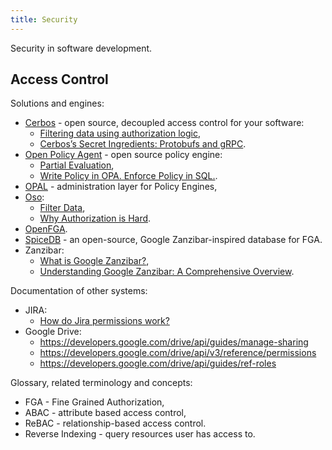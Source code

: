 ```yaml
---
title: Security
---
```


Security in software development.

<!--more-->

## Access Control

Solutions and engines:

- [Cerbos](https://cerbos.dev/) - open source, decoupled access control for your software:
    - [Filtering data using authorization logic](https://cerbos.dev/blog/filtering-data-using-authorization-logic),
    - [Cerbos’s Secret Ingredients: Protobufs and gRPC](https://thenewstack.io/cerboss-secret-ingredients-protobufs-and-grpc/).
- [Open Policy Agent](https://www.openpolicyagent.org/) - open source policy engine:
    - [Partial Evaluation](https://blog.openpolicyagent.org/partial-evaluation-162750eaf422),
    - [Write Policy in OPA. Enforce Policy in SQL.](https://blog.openpolicyagent.org/write-policy-in-opa-enforce-policy-in-sql-d9d24db93bf4).
- [OPAL](https://github.com/permitio/opal) - administration layer for Policy Engines,
- [Oso](https://docs.osohq.com/):
    - [Filter Data](https://www.osohq.com/docs/oss/guides/data_filtering.html),
    - [Why Authorization is Hard](https://www.osohq.com/blog/why-authorization-is-hard).
- [OpenFGA](https://openfga.dev/).
- [SpiceDB](https://github.com/authzed/spicedb) - an open-source, Google Zanzibar-inspired database for FGA.
- Zanzibar:
    - [What is Google Zanzibar?](https://www.osohq.com/learn/google-zanzibar),
    - [Understanding Google Zanzibar: A Comprehensive Overview](https://authzed.com/blog/what-is-google-zanzibar).

Documentation of other systems:

- JIRA:
  - [How do Jira permissions work?](https://support.atlassian.com/jira-work-management/docs/how-do-jira-permissions-work/)
- Google Drive:
  - https://developers.google.com/drive/api/guides/manage-sharing
  - https://developers.google.com/drive/api/v3/reference/permissions
  - https://developers.google.com/drive/api/guides/ref-roles

Glossary, related terminology and concepts:

- FGA - Fine Grained Authorization,
- ABAC - attribute based access control,
- ReBAC - relationship-based access control.
- Reverse Indexing - query resources user has access to.

